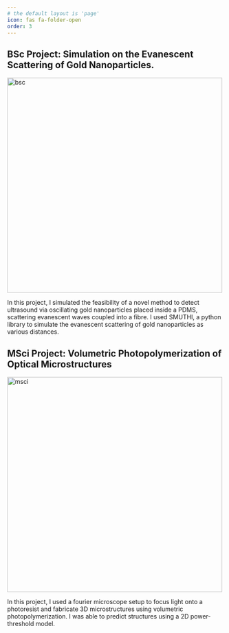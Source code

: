 ```yaml
---
# the default layout is 'page'
icon: fas fa-folder-open
order: 3
---
```


## BSc Project: **Simulation on the Evanescent Scattering of Gold Nanoparticles.**

<img src="{{site.baseurl}}/assets/img/bsc.gif" alt="bsc" width=500>

In this project, I simulated the feasibility of a novel method to detect ultrasound via oscillating gold nanoparticles placed inside a PDMS, scattering evanescent waves coupled into a fibre. I used SMUTHI, a python library to simulate the evanescent scattering of gold nanoparticles as various distances.

## MSci Project: **Volumetric Photopolymerization of Optical Microstructures**

<img src="{{site.baseurl}}/assets/img/msc.jpg" alt="msci" width=500>

In this project, I used a fourier microscope setup to focus light onto a photoresist and fabricate 3D microstructures using volumetric photopolymerization. I was able to predict structures using a 2D power-threshold model.



